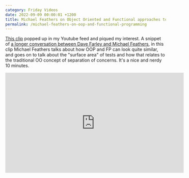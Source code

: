 ```yaml
---
category: Friday Videos
date: 2022-09-09 00:00:01 +1200
title: Michael Feathers on Object Oriented and Functional approaches to programming
permalink: /michael-feathers-on-oop-and-functional-programming
---
```


[This clip](https://www.youtube.com/watch?v=j71n33A0CkI) popped up in my Youtube feed and piqued my interest. A snippet of [a longer conversation between Dave Farley and Michael Feathers](https://www.youtube.com/watch?v=UGD8pMMJlbk&t=0s), in this clip Michael Feathers talks about how OOP and FP can look quite similar, and goes on to talk about the "surface area" of tests and how that relates to the traditional OO concept of separation of concerns. It's a nice and nerdy 10 minutes.

<iframe width="560" height="315" src="https://www.youtube-nocookie.com/embed/j71n33A0CkI" title="YouTube video player" frameborder="0" allow="accelerometer; autoplay; clipboard-write; encrypted-media; gyroscope; picture-in-picture" allowfullscreen></iframe>